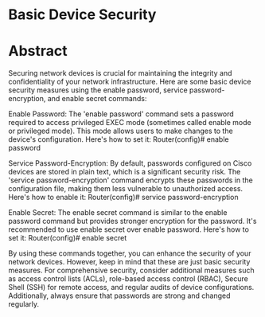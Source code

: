 
# Basic Device Security

# Abstract
Securing network devices is crucial for maintaining the integrity and confidentiality of your network infrastructure. Here are some basic device security measures using the enable password, service password-encryption, and enable secret commands:

Enable Password:
The 'enable password' command sets a password required to access privileged EXEC mode (sometimes called enable mode or privileged mode). This mode allows users to make changes to the device's configuration. Here's how to set it:
Router(config)# enable password <password>

Service Password-Encryption:
By default, passwords configured on Cisco devices are stored in plain text, which is a significant security risk. The 'service password-encryption' command encrypts these passwords in the configuration file, making them less vulnerable to unauthorized access. Here's how to enable it:
Router(config)# service password-encryption

Enable Secret:
The enable secret command is similar to the enable password command but provides stronger encryption for the password. It's recommended to use enable secret over enable password. Here's how to set it:
Router(config)# enable secret <password>

By using these commands together, you can enhance the security of your network devices. However, keep in mind that these are just basic security measures. For comprehensive security, consider additional measures such as access control lists (ACLs), role-based access control (RBAC), Secure Shell (SSH) for remote access, and regular audits of device configurations. Additionally, always ensure that passwords are strong and changed regularly.
